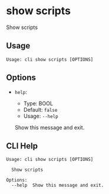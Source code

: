 
# show scripts

Show scripts

## Usage

```
Usage: cli show scripts [OPTIONS]
```

## Options
* `help`: 
  * Type: BOOL 
  * Default: `false`
  * Usage: `--help`

  Show this message and exit.



## CLI Help

```
Usage: cli show scripts [OPTIONS]

  Show scripts

Options:
  --help  Show this message and exit.
```

